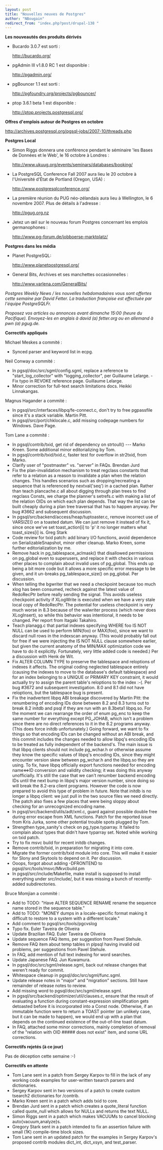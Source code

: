 ```yaml
---
layout: post
title: "Nouvelles neuves de Postgres"
author: "NBougain"
redirect_from: "index.php?post/drupal-138 "
---
```




<strong>Les nouveautés des produits dérivés</strong>

<ul>

<li>Bucardo 3.0.7 est sorti&nbsp;:

<a target="_blank" href="http://bucardo.org/">http://bucardo.org/</a></li>

<li>pgAdmin III v1.8.0 RC 1 est disponible&nbsp;:

<a target="_blank" href="http://pgadmin.org/">http://pgadmin.org/</a></li>

<li>pgBouncer 1.1 est sorti&nbsp;:

<a target="_blank" href="http://pgfoundry.org/projects/pgbouncer/">http://pgfoundry.org/projects/pgbouncer/</a></li>

<li>ptop 3.6.1 beta 1 est disponible&nbsp;:

<a target="_blank" href="http://ptop.projects.postgresql.org/">http://ptop.projects.postgresql.org/</a></li>

</ul>

<p><strong>Offres d'emplois autour de Postgres en octobre</strong></p>

<p><a target="_blank" href="http://archives.postgresql.org/pgsql-jobs/2007-10/threads.php">http://archives.postgresql.org/pgsql-jobs/2007-10/threads.php</a></p>

<p><strong>Postgres Local</strong></p>

<ul>

<li>Simon Riggs donnera une conférence pendant le séminaire 'les Bases de Données et le Web', le 16 octobre à Londres&nbsp;:

<a target="_blank" href="http://www.ukuug.org/events/seminars/databases/booking/">http://www.ukuug.org/events/seminars/databases/booking/</a></li>

<li>La PostgreSQL Conference Fall 2007 aura lieu le 20 octobre à l'Université d'État de Portland (Oregon, USA)&nbsp;:

<a target="_blank" href="http://www.postgresqlconference.org/">http://www.postgresqlconference.org/</a></li>

<li>La première réunion du PUG néo-zélandais aura lieu à Wellington, le 6 novembre 2007. Plus de détails à l'adresse&nbsp;:

<a target="_blank" href="http://pgug.org.nz">http://pgug.org.nz</a></li>

<li>Jetez un œil sur le nouveau forum Postgres concernant les emplois germanophones&nbsp;:

<a target="_blank" href="http://www.pg-forum.de/jobboerse-marktplatz/">http://www.pg-forum.de/jobboerse-marktplatz/</a></li>

</ul>

<p><strong>Postgres dans les média</strong></p>

<ul>

<li>Planet PostgreSQL:

<a target="_blank" href="http://www.planetpostgresql.org/">http://www.planetpostgresql.org/</a></li>

<li>General Bits, Archives et ses manchettes occasionnelles&nbsp;:

<a target="_blank" href="http://www.varlena.com/GeneralBits/">http://www.varlena.com/GeneralBits/</a></li>

</ul>

<p><em>Postgres Weekly News / les nouvelles hebdomadaires vous sont offertes cette semaine par David Fetter. La traduction française est effectuée par l'équipe PostgreSQLFr.</em></p>

<p><em>Proposez vos articles ou annonces avant dimanche 15:00 (heure du Pacifique). Envoyez-les en anglais à david (a) fetter.org ou en allemand à pwn (a) pgug.de.</em></p>

<p><strong>Correctifs appliqués</strong></p>

<p>Michael Meskes a commité&nbsp;:</p>

<ul>

<li>Synced parser and keyword list in ecpg.</li>

</ul>

<p>Neil Conway a commité&nbsp;:</p>

<ul>

<li>In pgsql/doc/src/sgml/config.sgml, replace a reference to "start_log_collector" with "logging_collector", per Guillaume Lelarge. - Fix typo in REVOKE reference page. Guillaume Lelarge.</li>

<li>Minor correction for full-text search limitations docs. Heikki Linnakangas.</li>

</ul>

<p>Magnus Hagander a commité&nbsp;:</p>

<ul>

<li>In pgsql/src/interfaces/libpq/fe-connect.c, don't try to free pgpassfile since it's a stack variable. Martin Pitt.</li>

<li>In pgsql/src/port/chklocale.c, add missing codepage numbers for Windows. Dave Page.</li>

</ul>

<p>Tom Lane a commité&nbsp;:</p>

<ul>

<li>In pgsql/contrib/txid, get rid of dependency on strtoull() --- Marko Kreen. Some additional minor editorializing by Tom.</li>

<li>In pgsql/contrib/txid/txid.c, faster test for overflow in str2txid, from Marko.</li>

<li>Clarify user of "postmaster" vs. "server" in FAQs. Brendan Jurd</li>

<li>Fix the plan-invalidation mechanism to treat regclass constants that refer to a relation as a reason to invalidate a plan when the relation changes. This handles scenarios such as dropping/recreating a sequence that is referenced by nextval('seq') in a cached plan. Rather than teach plancache.c all about digging through plan trees to find regclass Consts, we charge the planner's setrefs.c with making a list of the relation OIDs on which each plan depends. That way the list can be built cheaply during a plan tree traversal that has to happen anyway. Per bug #3662 and subsequent discussion.</li>

<li>In pgsql/src/backend/access/heap/tuptoaster.c, remove incorrect use of VARSIZE() on a toasted datum. We can just remove it instead of fix it, since once we've set toast_action[i] to 'p' it no longer matters what toast_sizes[i] is. Greg Stark</li>

<li>Code review for txid patch: add binary I/O functions, avoid dependence on SerializableSnapshot, minor other cleanup. Marko Kreen, some further editorialization by me.</li>

<li>Remove hack in pg_tablespace_aclmask() that disallowed permissions on pg_global even to superusers, and replace it with checks in various other places to complain about invalid uses of pg_global. This ends up being a bit more code but it allows a more specific error message to be given, and it un-breaks pg_tablespace_size() on pg_global. Per discussion.</li>

<li>When telling the bgwriter that we need a checkpoint because too much xlog has been consumed, recheck against the latest value of RedoRecPtr before really sending the signal. This avoids useless checkpoint activity if XLogWrite is executed when we have a very stale local copy of RedoRecPtr. The potential for useless checkpoint is very much worse in 8.3 because of the walwriter process (which never does XLogInsert), so while this behavior was intentional, it needs to be changed. Per report from Itagaki Takahiro.</li>

<li>Teach planagg.c that partial indexes specifying WHERE foo IS NOT NULL can be used to perform MIN(foo) or MAX(foo), since we want to discard null rows in the indexscan anyway. (This would probably fall out for free if we were injecting the IS NOT NULL clause somewhere earlier, but given the current anatomy of the MIN/MAX optimization code we have to do it explicitly. Fortunately, very little added code is needed.) Per a discussion with Henk de Wit.</li>

<li>Fix ALTER COLUMN TYPE to preserve the tablespace and reloptions of indexes it affects. The original coding neglected tablespace entirely (causing the indexes to move to the database's default tablespace) and for an index belonging to a UNIQUE or PRIMARY KEY constraint, it would actually try to assign the parent table's reloptions to the index :-(. Per bug #3672 and subsequent investigation. 8.0 and 8.1 did not have reloptions, but the tablespace bug is present.</li>

<li>Fix the inadvertent libpq ABI breakage discovered by Martin Pitt: the renumbering of encoding IDs done between 8.2 and 8.3 turns out to break 8.2 initdb and psql if they are run with an 8.3beta1 libpq.so. For the moment we can rearrange the order of enum pg_enc to keep the same number for everything except PG_JOHAB, which isn't a problem since there are no direct references to it in the 8.2 programs anyway. (This does force initdb unfortunately.) Going forward, we want to fix things so that encoding IDs can be changed without an ABI break, and this commit includes the changes needed to allow libpq's encoding IDs to be treated as fully independent of the backend's. The main issue is that libpq clients should not include pg_wchar.h or otherwise assume they know the specific values of libpq's encoding IDs, since they might encounter version skew between pg_wchar.h and the libpq.so they are using. To fix, have libpq officially export functions needed for encoding name&lt;=&gt;ID conversion and validity checking; it was doing this anyway unofficially. It's still the case that we can't renumber backend encoding IDs until the next bump in libpq's major version number, since doing so will break the 8.2-era client programs. However the code is now prepared to avoid this type of problem in future. Note that initdb is no longer a libpq client: we just pull in the two source files we need directly. The patch also fixes a few places that were being sloppy about checking for an unrecognized encoding name.</li>

<li>In pgsql/src/backend/utils/adt/xml.c, guard against possible double free during error escape from XML functions. Patch for the reported issue from Kris Jurka, some other potential trouble spots plugged by Tom.</li>

<li>Strengthen type_sanity's check on pg_type.typarray. It failed to complain about types that didn't have typarray set. Noted while working on txid patch.</li>

<li>Try to fix msvc build for recent initdb changes.</li>

<li>Remove contrib/txid, in preparation for migrating it into core.</li>

<li>Migrate the former contrib/txid module into core. This will make it easier for Slony and Skytools to depend on it. Per discussion.</li>

<li>Ooops, forgot about adding -DFRONTEND to pgsql/src/tools/msvc/Mkvcbuild.pm</li>

<li>In pgsql/src/include/Makefile, make install is supposed to install everything under src/include/, but it was missing a bunch of recently-added subdirectories.</li>

</ul>

<p>Bruce Momjian a commité&nbsp;:</p>

<ul>

<li>Add to TODO: "Have ALTER SEQUENCE RENAME rename the sequence name stored in the sequence table."</li>

<li>Add to TODO: "MONEY dumps in a locale-specific format making it difficult to restore to a system with a different locale."</li>

<li>Add comment to pgsql/src/tools/pgcvslog</li>

<li>Typo fix. Euler Taveira de Oliveira</li>

<li>Update Brazilian FAQ. Euler Taveira de Oliveira</li>

<li>Update sequence FAQ items, per suggestion from Pavel Stehule.</li>

<li>Remove FAQ item about temp tables in plpsql having invalid oid problems, per suggestions from Pavel Stehule.</li>

<li>In FAQ, add mention of full text indexing for word searches.</li>

<li>Update Japanese FAQ. Jun Kuwamura.</li>

<li>In pgsql/doc/src/sgml/release.sgml, back out release changes that weren't ready for commit.</li>

<li>Whitespace cleanup in pgsql/doc/src/sgml/func.sgml.</li>

<li>Update release notes in "major" and "migration" sections. Still have remainder of release notes to review.</li>

<li>Add missing word to pgsql/doc/src/sgml/release.sgml.</li>

<li>In pgsql/src/backend/optimizer/util/clauses.c, ensure that the result of evaluating a function during constant-expression simplification gets detoasted before it is incorporated into a Const node. Otherwise, if an immutable function were to return a TOAST pointer (an unlikely case, but it can be made to happen), we would end up with a plan that depends on the continued existence of the out-of-line toast datum.</li>

<li>In FAQ, attached some minor corrections, mainly completion of removal of the "relation with OID ##### does not exist" item, and some URL corrections.</li>

</ul>

<p><strong>Correctifs rejetés (à ce jour)</strong></p>

<p>Pas de déception cette semaine :-)</p>

<p><strong>Correctifs en attente</strong></p>

<ul>

<li>Tom Lane sent in a patch from Sergey Karpov to fill in the lack of any working code examples for user-written tsearch parsers and dictionaries.</li>

<li>Sergey Karpov sent in two versions of a patch to create custom tsearch2 dictionaries for /contrib.</li>

<li>Marko Kreen sent in a patch which adds txid to core.</li>

<li>Brendan Jurd sent in a patch which creates a quote_literal function called quote_null which allows for NULLs and returns the text NULL.</li>

<li>Simon Riggs sent in a patch which makes VACUUMs to cancel blocking auto{vacuum,analyze}s.</li>

<li>Gregory Stark sent in a patch intended to fix an assertion failure with small (1K) compile-time block sizes.</li>

<li>Tom Lane sent in an updated patch for the examples in Sergey Karpov's proposed contrib modules dict_int, dict_xsyn, and test_parser.</li>

</ul>